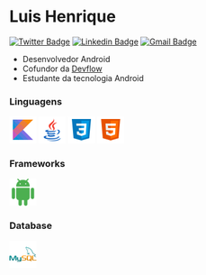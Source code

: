 # Luis Henrique

[![Twitter Badge](https://img.shields.io/badge/-@louishenriqk-e38417?style=flat-square&labelColor=e38417&logo=twitter&logoColor=fffffe&link=https://twitter.com/LuisHen02556571)](https://twitter.com/LuisHen02556571)
[![Linkedin Badge](https://img.shields.io/badge/-Luis%20Henrique-e38417?style=flat-square&logo=Linkedin&logoColor=white&link=https://www.instagram.com/louis.henrik/)](https://www.instagram.com/louis.henrik/) 
[![Gmail Badge](https://img.shields.io/badge/-louix.sm@gmail.com-e38417?style=flat-square&logo=Gmail&logoColor=white&link=mailto:louix.sm@gmail.com)](mailto:louix.sm@gmail.com)

- Desenvolvedor Android
- Cofundor da [Devflow](https://www.instagram.com/devflow.br/)
- Estudante da tecnologia Android

### Linguagens
<div>
  <img src="images/kotlin.svg" width="48">
  <img src="images/java.svg" width="48">
  <img src="images/css3.svg" width="48">
  <img src="images/html-5.svg" width="48">
</div>

### Frameworks
<div>
  <img src="images/android.svg" width="48">
</div>

### Database
<div>
  <img src="images/mysql.svg" width="48">
</div>
